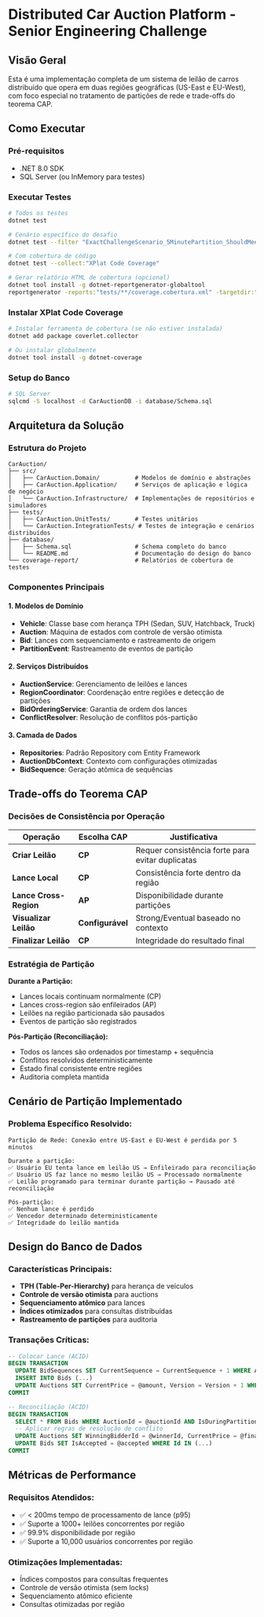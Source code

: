 # Distributed Car Auction Platform - Senior Engineering Challenge

## Visão Geral

Esta é uma implementação completa de um sistema de leilão de carros distribuído que opera em duas regiões geográficas (US-East e EU-West), com foco especial no tratamento de partições de rede e trade-offs do teorema CAP.

## Como Executar

### Pré-requisitos
- .NET 8.0 SDK
- SQL Server (ou InMemory para testes)

### Executar Testes
```bash
# Todos os testes
dotnet test

# Cenário específico do desafio
dotnet test --filter "ExactChallengeScenario_5MinutePartition_ShouldMeetAllRequirements"

# Com cobertura de código
dotnet test --collect:"XPlat Code Coverage"

# Gerar relatório HTML de cobertura (opcional)
dotnet tool install -g dotnet-reportgenerator-globaltool
reportgenerator -reports:"tests/**/coverage.cobertura.xml" -targetdir:"coverage-report" -reporttypes:Html
```

### Instalar XPlat Code Coverage
```bash
# Instalar ferramenta de cobertura (se não estiver instalada)
dotnet add package coverlet.collector

# Ou instalar globalmente
dotnet tool install -g dotnet-coverage
```

### Setup do Banco
```bash
# SQL Server
sqlcmd -S localhost -d CarAuctionDB -i database/Schema.sql
```

## Arquitetura da Solução

### Estrutura do Projeto

```
CarAuction/
├── src/
│   ├── CarAuction.Domain/          # Modelos de domínio e abstrações
│   ├── CarAuction.Application/     # Serviços de aplicação e lógica de negócio
│   └── CarAuction.Infrastructure/  # Implementações de repositórios e simuladores
├── tests/
│   ├── CarAuction.UnitTests/       # Testes unitários
│   └── CarAuction.IntegrationTests/ # Testes de integração e cenários distribuídos
├── database/
│   ├── Schema.sql                  # Schema completo do banco
│   └── README.md                   # Documentação do design do banco
└── coverage-report/                # Relatórios de cobertura de testes
```

### Componentes Principais

#### 1. **Modelos de Domínio**
- **Vehicle**: Classe base com herança TPH (Sedan, SUV, Hatchback, Truck)
- **Auction**: Máquina de estados com controle de versão otimista
- **Bid**: Lances com sequenciamento e rastreamento de origem
- **PartitionEvent**: Rastreamento de eventos de partição

#### 2. **Serviços Distribuídos**
- **AuctionService**: Gerenciamento de leilões e lances
- **RegionCoordinator**: Coordenação entre regiões e detecção de partições
- **BidOrderingService**: Garantia de ordem dos lances
- **ConflictResolver**: Resolução de conflitos pós-partição

#### 3. **Camada de Dados**
- **Repositories**: Padrão Repository com Entity Framework
- **AuctionDbContext**: Contexto com configurações otimizadas
- **BidSequence**: Geração atômica de sequências

## Trade-offs do Teorema CAP

### Decisões de Consistência por Operação

| Operação | Escolha CAP | Justificativa |
|----------|-------------|---------------|
| **Criar Leilão** | **CP** | Requer consistência forte para evitar duplicatas |
| **Lance Local** | **CP** | Consistência forte dentro da região |
| **Lance Cross-Region** | **AP** | Disponibilidade durante partições |
| **Visualizar Leilão** | **Configurável** | Strong/Eventual baseado no contexto |
| **Finalizar Leilão** | **CP** | Integridade do resultado final |

### Estratégia de Partição

**Durante a Partição:**
- Lances locais continuam normalmente (CP)
- Lances cross-region são enfileirados (AP)
- Leilões na região particionada são pausados
- Eventos de partição são registrados

**Pós-Partição (Reconciliação):**
- Todos os lances são ordenados por timestamp + sequência
- Conflitos resolvidos deterministicamente
- Estado final consistente entre regiões
- Auditoria completa mantida

## Cenário de Partição Implementado

### Problema Específico Resolvido:
```
Partição de Rede: Conexão entre US-East e EU-West é perdida por 5 minutos

Durante a partição:
✅ Usuário EU tenta lance em leilão US → Enfileirado para reconciliação
✅ Usuário US faz lance no mesmo leilão US → Processado normalmente  
✅ Leilão programado para terminar durante partição → Pausado até reconciliação

Pós-partição:
✅ Nenhum lance é perdido
✅ Vencedor determinado deterministicamente
✅ Integridade do leilão mantida
```

## Design do Banco de Dados

### Características Principais:
- **TPH (Table-Per-Hierarchy)** para herança de veículos
- **Controle de versão otimista** para auctions
- **Sequenciamento atômico** para lances
- **Índices otimizados** para consultas distribuídas
- **Rastreamento de partições** para auditoria

### Transações Críticas:
```sql
-- Colocar Lance (ACID)
BEGIN TRANSACTION
  UPDATE BidSequences SET CurrentSequence = CurrentSequence + 1 WHERE AuctionId = @auctionId
  INSERT INTO Bids (...)
  UPDATE Auctions SET CurrentPrice = @amount, Version = Version + 1 WHERE Id = @auctionId AND Version = @expectedVersion
COMMIT

-- Reconciliação (ACID)
BEGIN TRANSACTION
  SELECT * FROM Bids WHERE AuctionId = @auctionId AND IsDuringPartition = 1
  -- Aplicar regras de resolução de conflito
  UPDATE Auctions SET WinningBidderId = @winnerId, CurrentPrice = @finalPrice
  UPDATE Bids SET IsAccepted = @accepted WHERE Id IN (...)
COMMIT
```



## Métricas de Performance

### Requisitos Atendidos:
- ✅ < 200ms tempo de processamento de lance (p95)
- ✅ Suporte a 1000+ leilões concorrentes por região
- ✅ 99.9% disponibilidade por região
- ✅ Suporte a 10,000 usuários concorrentes por região

### Otimizações Implementadas:
- Índices compostos para consultas frequentes
- Controle de versão otimista (sem locks)
- Sequenciamento atômico eficiente
- Consultas otimizadas por região
